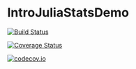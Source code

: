 # IntroJuliaStatsDemo

[![Build Status](https://travis-ci.org/chriselrod/IntroJuliaStatsDemo.jl.svg?branch=master)](https://travis-ci.org/chriselrod/IntroJuliaStatsDemo.jl)

[![Coverage Status](https://coveralls.io/repos/chriselrod/IntroJuliaStatsDemo.jl/badge.svg?branch=master&service=github)](https://coveralls.io/github/chriselrod/IntroJuliaStatsDemo.jl?branch=master)

[![codecov.io](http://codecov.io/github/chriselrod/IntroJuliaStatsDemo.jl/coverage.svg?branch=master)](http://codecov.io/github/chriselrod/IntroJuliaStatsDemo.jl?branch=master)
